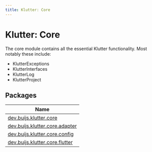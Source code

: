 ```yaml
---
title: Klutter: Core
---
```


# Klutter: Core

The core module contains all the essential Klutter functionality.
Most notably these include: 
- KlutterExceptions
- KlutterInterfaces
- KlutterLog
- KlutterProject

## Packages


| Name |
|---|
| [dev.buijs.klutter.core](core/dev.buijs.klutter.core/index.md) |
| [dev.buijs.klutter.core.adapter](core/dev.buijs.klutter.core.adapter/index.md) |
| [dev.buijs.klutter.core.config](core/dev.buijs.klutter.core.config/index.md) |
| [dev.buijs.klutter.core.flutter](core/dev.buijs.klutter.core.flutter/index.md) |

